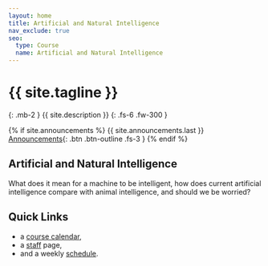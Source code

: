 ```yaml
---
layout: home
title: Artificial and Natural Intelligence
nav_exclude: true
seo:
  type: Course
  name: Artificial and Natural Intelligence
---
```


# {{ site.tagline }}
{: .mb-2 }
{{ site.description }}
{: .fs-6 .fw-300 }

{% if site.announcements %}
{{ site.announcements.last }}
[Announcements](announcements.md){: .btn .btn-outline .fs-3 }
{% endif %}

## Artificial and Natural Intelligence

What does it mean for a machine to be intelligent, how does current artificial intelligence compare with animal intelligence, and should we be worried?

## Quick Links

- a [course calendar](calendar.md),
- a [staff](staff.md) page,
- and a weekly [schedule](schedule.md).
